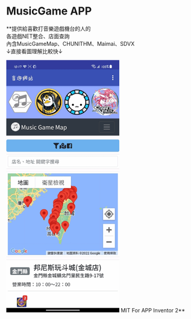 # MusicGame APP
**提供給喜歡打音樂遊戲機台的人的  
各遊戲NET整合、店面查詢  
內含MusicGameMap、CHUNITHM、Maimai、SDVX  
↓直接看圖理解比較快↓  

<img src="./docs/APP.gif" width="300">  
MIT For APP Inventor 2**

